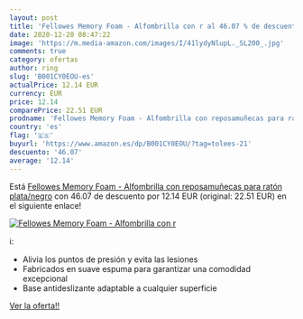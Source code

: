 ```yaml
---
layout: post
title: 'Fellowes Memory Foam - Alfombrilla con r al 46.07 % de descuento'
date: 2020-12-20 08:47:22
image: 'https://m.media-amazon.com/images/I/41lydyNlupL._SL200_.jpg'
comments: true
category: ofertas
author: ring
slug: 'B001CY0EOU-es'
actualPrice: 12.14 EUR
currency: EUR
price: 12.14
comparePrice: 22.51 EUR
prodname: 'Fellowes Memory Foam - Alfombrilla con reposamuñecas para ratón  plata/negro'
country: 'es'
flag: '🇪🇸'
buyurl: 'https://www.amazon.es/dp/B001CY0EOU/?tag=tolees-21'
descuento: '46.07'
average: '12.14'
---
```


Está [Fellowes Memory Foam - Alfombrilla con reposamuñecas para ratón  plata/negro](https://www.amazon.es/dp/B001CY0EOU/?tag=tolees-21) con 46.07 de descuento por 12.14 EUR (original: 22.51 EUR) en el siguiente enlace!

[![Fellowes Memory Foam - Alfombrilla con r](https://m.media-amazon.com/images/I/41lydyNlupL._SL200_.jpg)](https://www.amazon.es/dp/B001CY0EOU/?tag=tolees-21)

ℹ️:

- Alivia los puntos de presión y evita las lesiones
- Fabricados en suave espuma para garantizar una comodidad excepcional
- Base antideslizante adaptable a cualquier superficie

[Ver la oferta!!](https://www.amazon.es/dp/B001CY0EOU/?tag=tolees-21)
